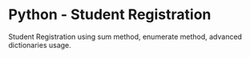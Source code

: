 # Python - Student Registration
Student Registration using sum method, enumerate method, advanced dictionaries usage. 
